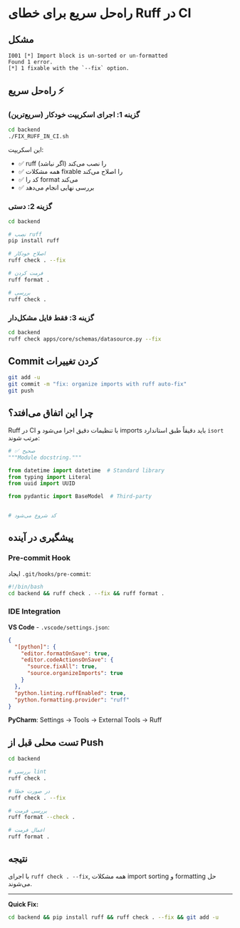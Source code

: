 # راه‌حل سریع برای خطای Ruff در CI

## مشکل

```
I001 [*] Import block is un-sorted or un-formatted
Found 1 error.
[*] 1 fixable with the `--fix` option.
```

## راه‌حل سریع ⚡

### گزینه 1: اجرای اسکریپت خودکار (سریع‌ترین)

```bash
cd backend
./FIX_RUFF_IN_CI.sh
```

این اسکریپت:
- ✅ ruff را نصب می‌کند (اگر نباشد)
- ✅ همه مشکلات fixable را اصلاح می‌کند
- ✅ کد را format می‌کند
- ✅ بررسی نهایی انجام می‌دهد

### گزینه 2: دستی

```bash
cd backend

# نصب ruff
pip install ruff

# اصلاح خودکار
ruff check . --fix

# فرمت کردن
ruff format .

# بررسی
ruff check .
```

### گزینه 3: فقط فایل مشکل‌دار

```bash
cd backend
ruff check apps/core/schemas/datasource.py --fix
```

## Commit کردن تغییرات

```bash
git add -u
git commit -m "fix: organize imports with ruff auto-fix"
git push
```

## چرا این اتفاق می‌افتد؟

Ruff در CI با تنظیمات دقیق اجرا می‌شود و imports باید دقیقاً طبق استاندارد `isort` مرتب شوند:

```python
# ✅ صحیح
"""Module docstring."""

from datetime import datetime  # Standard library
from typing import Literal
from uuid import UUID

from pydantic import BaseModel  # Third-party


# کد شروع می‌شود
```

## پیشگیری در آینده

### Pre-commit Hook

ایجاد `.git/hooks/pre-commit`:

```bash
#!/bin/bash
cd backend && ruff check . --fix && ruff format .
```

### IDE Integration

**VS Code** - `.vscode/settings.json`:
```json
{
  "[python]": {
    "editor.formatOnSave": true,
    "editor.codeActionsOnSave": {
      "source.fixAll": true,
      "source.organizeImports": true
    }
  },
  "python.linting.ruffEnabled": true,
  "python.formatting.provider": "ruff"
}
```

**PyCharm**:
Settings → Tools → External Tools → Ruff

## تست محلی قبل از Push

```bash
cd backend

# بررسی lint
ruff check .

# در صورت خطا
ruff check . --fix

# بررسی فرمت
ruff format --check .

# اعمال فرمت
ruff format .
```

## نتیجه

با اجرای `ruff check . --fix`, همه مشکلات import sorting و formatting حل می‌شوند.

---

**Quick Fix:**
```bash
cd backend && pip install ruff && ruff check . --fix && git add -u
```
